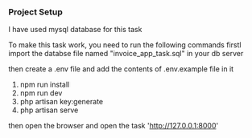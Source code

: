 ### Project Setup
I have used mysql database for this task

To make this task work, you need to run the following commands
firstl import the databse file named "invoice_app_task.sql" in your db server

then create a .env file and add the contents of .env.example file in it

1) npm run install
2) npm run dev
3) php artisan key:generate
4) php artisan serve

then open the browser and open the task 'http://127.0.0.1:8000'